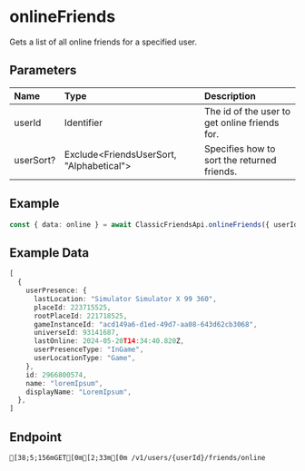 
# onlineFriends
Gets a list of all online friends for a specified user.


## Parameters
| Name      | Type                                     | Description                                   |
| :-------- | :--------------------------------------- | :-------------------------------------------- |
| userId    | Identifier                               | The id of the user to get online friends for. |
| userSort? | Exclude<FriendsUserSort, "Alphabetical"> | Specifies how to sort the returned friends.   |



## Example
```ts copy showLineNumbers
const { data: online } = await ClassicFriendsApi.onlineFriends({ userId: 45348281 }); 
```


## Example Data
```ts copy showLineNumbers
[
  {
    userPresence: {
      lastLocation: "Simulator Simulator X 99 360",
      placeId: 223715525,
      rootPlaceId: 221718525,
      gameInstanceId: "acd149a6-d1ed-49d7-aa08-643d62cb3068",
      universeId: 93141687,
      lastOnline: 2024-05-20T14:34:40.820Z,
      userPresenceType: "InGame",
      userLocationType: "Game",
    },
    id: 2966800574,
    name: "loremIpsum",
    displayName: "LoremIpsum",
  },
] 
```


## Endpoint
```ansi
[38;5;156mGET[0m[2;33m[0m /v1/users/{userId}/friends/online
```
  